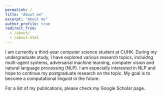 ```yaml
---
permalink: /
title: "About me"
excerpt: "About me"
author_profile: true
redirect_from: 
  - /about/
  - /about.html
---
```


I am currently a third-year computer science student at CUHK. During my undergraduate study, I have explored various research topics, incluidng multi-agent systems, adversarial machine learning, computer vision and natural language processing (NLP). I am especially interested in NLP and hope to continue my postgraduate research on the topic. My goal is to become a computational linguist in the future.

For a list of my publications, please check my Google Scholar page.
